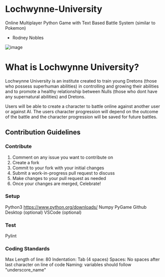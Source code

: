 # Lochwynne-University
Online Multiplayer Python Game with Text Based Battle System (similar to Pokemon)
- Rodney Nobles


![image](https://user-images.githubusercontent.com/91491844/143837082-c4725ed9-208f-48b2-a473-3bb1ef3c31fc.png)


# What is Lochwynne University?
Lochwynne University is an institute created to train young Dretons (those who possess superhuman abilities) in controlling and growing their abilities and to promote a healthy relationship between Nulls (those who dont have any supernatural abilities) and Dretons. 

Users will be able to create a character to battle online against another user or against AI. The users character progression will depend on the outcome of the battle and the character progression will be saved for future battles.

## Contribution Guidelines
### Contribute
1. Comment on any issue you want to contribute on
2. Create a fork 
3. Commit to your fork with your initial changes
4. Submit a work-in-progress pull request to discuss
5. Make changes to your pull request as needed
6. Once your changes are merged, Celebrate!

### Setup
Python3 https://www.python.org/downloads/
Numpy
PyGame
Github Desktop (optional)
VSCode (optional)

### Test
Pylint

### Coding Standards
Max Length of line: 80
Indentation: Tab (4 spaces)
Spaces: No spaces after last character on line of code
Naming: variables should follow "underscore_name"
